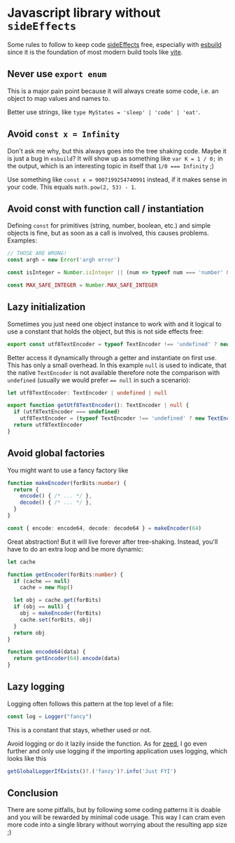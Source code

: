 # Javascript library without `sideEffects`

Some rules to follow to keep code [sideEffects](https://webpack.js.org/guides/tree-shaking/) free, especially with [esbuild](https://esbuild.github.io/api/#ignore-annotations) since it is the foundation of most modern build tools like [vite](https://vitejs.dev/).

## Never use `export enum`

This is a major pain point because it will always create some code, i.e. an object to map values and names to.

Better use strings, like `type MyStates = 'sleep' | 'code' | 'eat'`.

## Avoid `const x = Infinity`

Don't ask me why, but this always goes into the tree shaking code. Maybe it is just a bug in `esbuild`? It will show up as something like `var K = 1 / 0;` in the output, which is an interesting topic in itself that `1/0 === Infinity` ;)

Use something like `const x = 9007199254740991` instead, if it makes sense in your code. This equals `math.pow(2, 53) - 1`.

## Avoid const with function call / instantiation

Defining `const` for primitives (string, number, boolean, etc.) and simple objects is fine, but as soon as a call is involved, this causes problems. Examples:

```ts
// THOSE ARE WRONG!
const argh = new Error('argh error')

const isInteger = Number.isInteger || (num => typeof num === 'number' && isFinite(num) && Math.floor(num) === num)

const MAX_SAFE_INTEGER = Number.MAX_SAFE_INTEGER
```

## Lazy initialization

Sometimes you just need one object instance to work with and it logical to use a constant that holds the object, but this is not side effects free:

```ts
export const utf8TextEncoder = typeof TextEncoder !== 'undefined' ? new TextEncoder() : null
```

Better access it dynamically through a getter and instantiate on first use. This has only a small overhead. In this example `null` is used to indicate, that the native `TextEncoder` is not available therefore note the comparison with `undefined` (usually we would prefer `== null` in such a scenario):

```ts
let utf8TextEncoder: TextEncoder | undefined | null

export function getUtf8TextEncoder(): TextEncoder | null {
  if (utf8TextEncoder === undefined)
    utf8TextEncoder = (typeof TextEncoder !== 'undefined' ? new TextEncoder() : null)
  return utf8TextEncoder
}
```

## Avoid global factories

You might want to use a fancy factory like

```ts
function makeEncoder(forBits:number) {
  return {
    encode() { /* ... */ },
    decode() { /* ... */ },
  }
}

const { encode: encode64, decode: decode64 } = makeEncoder(64)
```

Great abstraction! But it will live forever after tree-shaking. Instead, you'll have to do an extra loop and be more dynamic:

```ts
let cache

function getEncoder(forBits:number) {
  if (cache == null)
    cache = new Map()

  let obj = cache.get(forBits)
  if (obj == null) {
    obj = makeEncoder(forBits)
    cache.set(forBits, obj)
  }
  return obj
}

function encode64(data) {
  return getEncoder(64).encode(data)
}
```

## Lazy logging

Logging often follows this pattern at the top level of a file:

```ts
const log = Logger("fancy")
```

This is a constant that stays, whether used or not.

Avoid logging or do it lazily inside the function. As for [zeed](https://github.com/holtwick/zeed), I go even further and only use logging if the importing application uses logging, which looks like this

```ts
getGlobalLoggerIfExists()?.('fanzy')?.info('Just FYI')
```

## Conclusion

There are some pitfalls, but by following some coding patterns it is doable and you will be rewarded by minimal code usage. This way I can cram even more code into a single library without worrying about the resulting app size ;)
